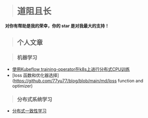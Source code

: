 ># 道阻且长

**对你有帮助是我的荣幸，你的 star 是对我最大的支持！**

>## 个人文章

>### 机器学习

- [使用Kubeflow training-operator在k8s上进行分布式CPU训练](https://github.com/77yu77/blog/blob/main/md/training_operator.md)
- [loss 函数和优化器选择](https://github.com/77yu77/blog/blob/main/md/loss function and optimizer)

>### 分布式系统学习

- [分布式一致性学习](https://github.com/77yu77/blog/blob/main/md/distributed_consistency.md)